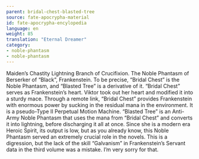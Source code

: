 ```yaml
---
parent: bridal-chest-blasted-tree
source: fate-apocrypha-material
id: fate-apocrypha-encylopedia
language: en
weight: 85
translation: "Eternal Dreamer"
category:
- noble-phantasm
- noble-phantasm
---
```


Maiden’s Chastity
Lightning Branch of Crucifixion. The Noble Phantasm of Berserker of “Black”, Frankenstein. To be precise, “Bridal Chest” is the Noble Phantasm, and “Blasted Tree” is a derivative of it. “Bridal Chest” serves as Frankenstein’s heart. Viktor took out her heart and modified it into a sturdy mace. Through a remote link, “Bridal Chest” provides Frankenstein with enormous power by sucking in the residual mana in the environment. It is a pseudo-Type II Perpetual Motion Machine. “Blasted Tree” is an Anti-Army Noble Phantasm that uses the mana from “Bridal Chest” and converts it into lightning, before discharging it all at once.
Since she is a modern era Heroic Spirit, its output is low, but as you already know, this Noble Phantasm served an extremely crucial role in the novels.
This is a digression, but the lack of the skill “Galvanism” in Frankenstein’s Servant data in the third volume was a mistake. I’m very sorry for that.
